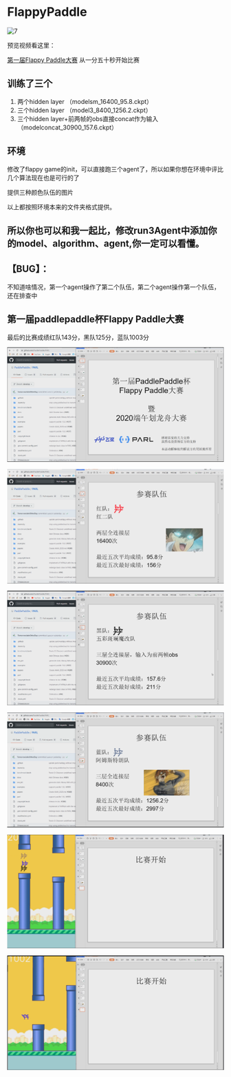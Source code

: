# FlappyPaddle

![7](img/7.gif)

预览视频看这里：

[第一届Flappy Paddle大赛](https://www.bilibili.com/video/BV1KV411674k) 从一分五十秒开始比赛

## 训练了三个

1. 两个hidden layer （modelsm_16400_95.8.ckpt）
2. 三个hidden layer （model3_8400_1256.2.ckpt）
3. 三个hidden layer+前两帧的obs直接concat作为输入（modelconcat_30900_157.6.ckpt）

## 环境

修改了flappy game的init，可以直接跑三个agent了，所以如果你想在环境中评比几个算法现在也是可行的了

提供三种颜色队伍的图片

以上都按照环境本来的文件夹格式提供。



## 所以你也可以和我一起比，修改run3Agent中添加你的model、algorithm、agent,你一定可以看懂。



## 【BUG】：

​	不知道啥情况，第一个agent操作了第二个队伍，第二个agent操作第一个队伍，还在排查中





## 第一届paddlepaddle杯Flappy Paddle大赛

最后的比赛成绩红队143分，黑队125分，蓝队1003分

![1](img/1.png)

![2](img/2.png)

![3](img/3.png)

![4](img/4.png)

![6](img/6.png)

![5](img/5.png)


